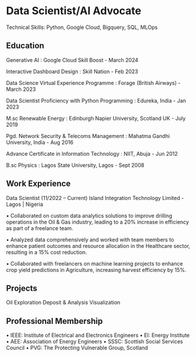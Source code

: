# Data Scientist/AI Advocate
Technical Skills: Python, Google Cloud, Bigquery, SQL, MLOps

## Education
Generative AI 
: Google Cloud Skill Boost - March 2024

Interactive Dashboard Design
: Skill Nation - Feb 2023  

Data Science Virtual Experience Programme 
: Forage (British Airways) - March 2023 

Data Scientist Proficiency with Python Programming 
: Edureka, India - Jan 2023

M.sc Renewable Energy 
: Edinburgh Napier University, Scotland UK - July 2019

Pgd. Network Security & Telecoms Management
: Mahatma Gandhi University, India - Aug 2016

Advance Certificate in Information Technology
: NIIT, Abuja - Jun 2012

B.sc Physics
: Lagos State University, Lagos - Sept 2008


## Work Experience
Data Scientist (11/2022 – Current) 
Island Integration Technology Limited - Lagos | Nigeria
 
•	Collaborated on custom data analytics solutions to improve drilling operations in the Oil & Gas industry, leading to a 20% increase in efficiency as part of a freelance team.

•	Analyzed data comprehensively and worked with team members to enhance patient outcomes and resource allocation in the Healthcare sector, resulting in a 15% cost reduction.

•	Collaborated with freelancers on machine learning projects to enhance crop yield predictions in Agriculture, increasing harvest efficiency by 15%. 


## Projects
Oil Exploration Deposit & Analysis Visualization 


## Professional Membership
•	IEEE: Institute of Electrical and Electronics Engineers
•	EI: Energy Institute
•	AEE: Association of Energy Engineers
•	SSSC: Scottish Social Services Council
•	PVG: The Protecting Vulnerable Group, Scotland


## 










